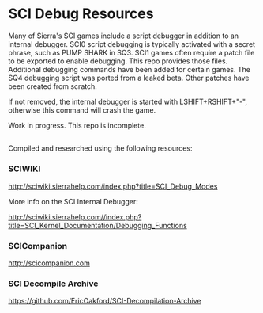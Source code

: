 # SCI Debug Resources

Many of Sierra's SCI games include a script debugger in addition to an internal debugger. SCI0 script debugging is typically activated with a secret phrase, such as PUMP SHARK in SQ3. SCI1 games often require a patch file to be exported to enable debugging. This repo provides those files. Additional debugging commands have been added for certain games. The SQ4 debugging script was ported from a leaked beta. Other patches have been created from scratch. 

If not removed, the internal debugger is started with LSHIFT+RSHIFT+"-", otherwise this command will crash the game.

Work in progress. This repo is incomplete.

##

Compiled and researched using the following resources:

### SCIWIKI

http://sciwiki.sierrahelp.com/index.php?title=SCI_Debug_Modes

More info on the SCI Internal Debugger:

http://sciwiki.sierrahelp.com//index.php?title=SCI_Kernel_Documentation/Debugging_Functions

### SCICompanion

http://scicompanion.com

### SCI Decompile Archive

https://github.com/EricOakford/SCI-Decompilation-Archive

